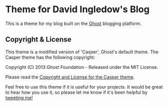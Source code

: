 # Theme for David Ingledow's Blog

This is a theme for my blog built on the [Ghost](http://github.com/tryghost/ghost/) blogging platform.

## Copyright & License

This theme is a modified version of 'Casper', Ghost's default theme.  The Casper theme has the following copyright:

Copyright (C) 2013 Ghost Foundation - Released under the MIT License.

Please read the [Copyright and License for the Casper theme](https://github.com/TryGhost/Casper).

Feel free to use this theme if it is useful for your projects.  It would be great to hear how you use it, so please let me know if it's been helpful by [tweeting me!](https://twitter.com/dingledow)